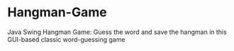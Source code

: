 # Hangman-Game
Java Swing Hangman Game: Guess the word and save the hangman in this GUI-based classic word-guessing game
